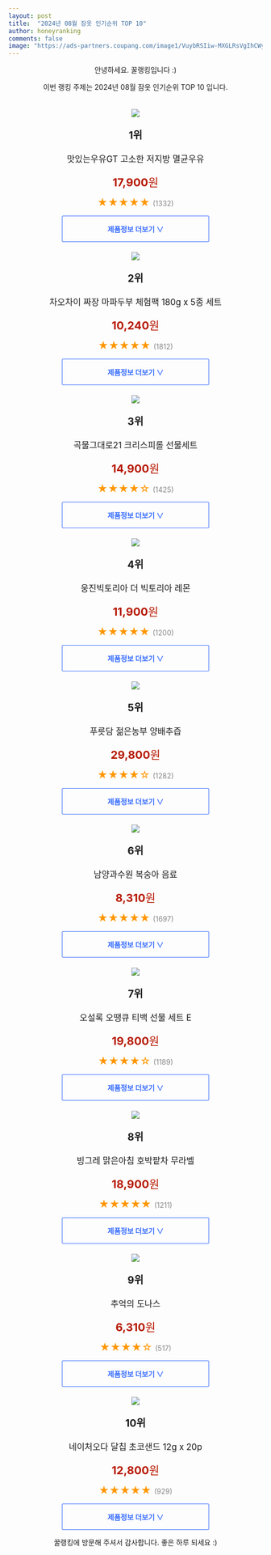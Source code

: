```yaml
---
layout: post
title:  "2024년 08월 잠옷 인기순위 TOP 10"
author: honeyranking
comments: false
image: "https://ads-partners.coupang.com/image1/VuybRSIiw-MXGLRsVgIhCWyY1H8B9gHZdMftLpDQp-KS2hWP2DW-jMfx2EdU_9oarJd70UgbZvsFqdGnuhnt4bRgvBo8XL8WAPgJA4-9yO0TfvAxaRR9KMY8WJb7sbZSJSCFl2PtGodqDhCQriTusFaOYYFdorjVzDtK3fBY_mYTzc8ir2K8coQehnrjaUPHdMNGa3zpASzj62pBVf_0Iat065iopsAc2gZCbfjsSAoC3gMKr8d5KcKGXk4c07mpiT3mlivFfGfGTKBTJfWO0Q-zJXvVko27ow=="
---
```

<p style="text-align: center;">안녕하세요. 꿀랭킹입니다 :)</p>
<p style="text-align: center;">이번 랭킹 주제는 2024년 08월 잠옷 인기순위 TOP 10 입니다.</p><center><img src="https://ads-partners.coupang.com/image1/VuybRSIiw-MXGLRsVgIhCWyY1H8B9gHZdMftLpDQp-KS2hWP2DW-jMfx2EdU_9oarJd70UgbZvsFqdGnuhnt4bRgvBo8XL8WAPgJA4-9yO0TfvAxaRR9KMY8WJb7sbZSJSCFl2PtGodqDhCQriTusFaOYYFdorjVzDtK3fBY_mYTzc8ir2K8coQehnrjaUPHdMNGa3zpASzj62pBVf_0Iat065iopsAc2gZCbfjsSAoC3gMKr8d5KcKGXk4c07mpiT3mlivFfGfGTKBTJfWO0Q-zJXvVko27ow==" style="margin-top:20px" /></center><p style="text-align: center; font-size: 20px"><b>1위</b></p><p style="text-align: center; font-size: 17px">맛있는우유GT 고소한 저지방 멸균우유</p><p style="text-align: center;"><span style="color: #b61800; font-size: 22px;"><b>17,900</b>원</span></p><p style="text-align: center;"><span style="color: #ff9600; font-size: 20px;">★★★★★ </span><span style="color: #878787;">(1332)</span></p><center><a href="https://link.coupang.com/re/AFFSDP?lptag=AF3899140&subid=honeyrank&pageKey=5300972666&itemId=23466417309&vendorItemId=3007562655&traceid=V0-153-0f130722de403a11&requestid=20240816050000093221596353"><div style="font-size: 14px; display: inline-block; padding: 15px 90px; color: #346aff; border-radius: 2px; border: 1px solid #346aff; cursor: pointer;"><b>제품정보 더보기 &or;</b></div></a></center><center><img src="https://ads-partners.coupang.com/image1/1fB5xQERxRHmk5oX1Xx4vHccE2e43Cn4e7ctiiZJ0dQEouGUVaMkrBkUO91xfNCSNQn1UAf8Fcura2YCqIL7E7sXsA-94Mf9KH3_oZUhDpSW-gqINN0EGv-8WK32hxdROPv8Ir7H_RQX5RuHaMziVgvh7hXTk7oo6IQ4IdV-RiU2FmqAmKKcaRadV4Ek_5crBz-Aww6oEF94X6FGqeMtSEqNB7-IUJgwRt3EK5ncU0TpuK4FAa-Yo6nalzuE1qVlH681uHW9ceZjyDCM1GD-MdRJ-u-V_vKPI90=" style="margin-top:20px" /></center><p style="text-align: center; font-size: 20px"><b>2위</b></p><p style="text-align: center; font-size: 17px">차오차이 짜장 마파두부 체험팩 180g x 5종 세트</p><p style="text-align: center;"><span style="color: #b61800; font-size: 22px;"><b>10,240</b>원</span></p><p style="text-align: center;"><span style="color: #ff9600; font-size: 20px;">★★★★★ </span><span style="color: #878787;">(1812)</span></p><center><a href="https://link.coupang.com/re/AFFSDP?lptag=AF3899140&subid=honeyrank&pageKey=7953931152&itemId=21965764563&vendorItemId=89013482340&traceid=V0-153-733000245bc8d97d&requestid=20240816050000093221596353"><div style="font-size: 14px; display: inline-block; padding: 15px 90px; color: #346aff; border-radius: 2px; border: 1px solid #346aff; cursor: pointer;"><b>제품정보 더보기 &or;</b></div></a></center><center><img src="https://ads-partners.coupang.com/image1/pMOiHt0fxvTQeQg-pM-bUNc6s5UMMJq1iBzTZ523Lboshd4hR4jK2PGMXm0Jv0ZAfIFM0R57-iDADGnfw3z2UroOvbWGCZLJIbY-NzSMaJ9GSd-TJSikwlB0UTPCDs51C28v6z1QkWZE7rjGKlq6IpauNeXtxaijx7GAkf4HFmSI02sna2khsNU2P3zMxEgRPYKydgvd0aQP86uRJO9_EiOkB5Z7rDIauUnL3q7LGm3xovr7Gz_zWdP99jhyH2KLFw8GDjHFVmaG37nfSY2tezYv6dHkxW9OTrk=" style="margin-top:20px" /></center><p style="text-align: center; font-size: 20px"><b>3위</b></p><p style="text-align: center; font-size: 17px">곡물그대로21 크리스피롤 선물세트</p><p style="text-align: center;"><span style="color: #b61800; font-size: 22px;"><b>14,900</b>원</span></p><p style="text-align: center;"><span style="color: #ff9600; font-size: 20px;">★★★★☆ </span><span style="color: #878787;">(1425)</span></p><center><a href="https://link.coupang.com/re/AFFSDP?lptag=AF3899140&subid=honeyrank&pageKey=7373530742&itemId=1078399399&vendorItemId=5577130094&traceid=V0-153-d20eda82725f4973&requestid=20240816050000093221596353"><div style="font-size: 14px; display: inline-block; padding: 15px 90px; color: #346aff; border-radius: 2px; border: 1px solid #346aff; cursor: pointer;"><b>제품정보 더보기 &or;</b></div></a></center><center><img src="https://ads-partners.coupang.com/image1/NmmRuK8pNt0gdj38NqBuPEQu-lglcptPGjEA0XEu1pTdSbFw1GrGVtdTQnqkwm9hvqr6p_EI9sh9aJWY7gBe0QHpeiPuhjiUXFiVRTC-hZT8bgyGYnhopOYGDiMJ6oQAL26TMEIZDtYqzvHhRJz6oZREgdhdcMMTliwhtapbP_K7Zrp_ttEfKS5BwDt_Rf55STYUuJ9lOziVwedfVWx1wYpGasxwnDpRcn1Qc9OUeBzdhaaQlVp0ROoRmKhJ3m2BCGl3AcIvL0HhwGR3OlBAtUaulDNA9G_Rjw==" style="margin-top:20px" /></center><p style="text-align: center; font-size: 20px"><b>4위</b></p><p style="text-align: center; font-size: 17px">웅진빅토리아 더 빅토리아 레몬</p><p style="text-align: center;"><span style="color: #b61800; font-size: 22px;"><b>11,900</b>원</span></p><p style="text-align: center;"><span style="color: #ff9600; font-size: 20px;">★★★★★ </span><span style="color: #878787;">(1200)</span></p><center><a href="https://link.coupang.com/re/AFFSDP?lptag=AF3899140&subid=honeyrank&pageKey=193894&itemId=20879766959&vendorItemId=3000262449&traceid=V0-153-25878788a279c64b&requestid=20240816050000093221596353"><div style="font-size: 14px; display: inline-block; padding: 15px 90px; color: #346aff; border-radius: 2px; border: 1px solid #346aff; cursor: pointer;"><b>제품정보 더보기 &or;</b></div></a></center><center><img src="https://ads-partners.coupang.com/image1/DMvtbGfNgM_NXm53DKWsWO7cS-IINqm6pP_F6mdp9f2r0_R-CL1mTtw-xHwK5Azbxds6_HEASruhSuqHCOIckZFmA7zmbqHnAG9kZUw6QQWW0yxQsYvd2RiThrhYPN4Jum5ZV5hNAvucgpPK0UOAS5q8FTRFyTuz92d5O4lxvfnlSiQoWx68QqHrDTmQCSSVmJnZDE4KJNOW0GZlsnTsyEKUmjS1KslBz1GAETDx79qL3mC4Z3Zgsw5tRIXYbXXGYvLe4m_p5DbGl51G9H42JfLN6PFgbdxsfz1f" style="margin-top:20px" /></center><p style="text-align: center; font-size: 20px"><b>5위</b></p><p style="text-align: center; font-size: 17px">푸릇담 젊은농부 양배추즙</p><p style="text-align: center;"><span style="color: #b61800; font-size: 22px;"><b>29,800</b>원</span></p><p style="text-align: center;"><span style="color: #ff9600; font-size: 20px;">★★★★☆ </span><span style="color: #878787;">(1282)</span></p><center><a href="https://link.coupang.com/re/AFFSDP?lptag=AF3899140&subid=honeyrank&pageKey=2033126777&itemId=3457262756&vendorItemId=82664342358&traceid=V0-153-9db2e81ca52fbc91&requestid=20240816050000093221596353"><div style="font-size: 14px; display: inline-block; padding: 15px 90px; color: #346aff; border-radius: 2px; border: 1px solid #346aff; cursor: pointer;"><b>제품정보 더보기 &or;</b></div></a></center><center><img src="https://ads-partners.coupang.com/image1/o4Dhf2WitSibYhFio5RhnvBpNYYagLnUR1Sz0MZrCWYUmAUribiVbYkFnOzVcwH1a_DwFxykLMyP9bZM7H_VO2wslAh64FxIbqv4TkpJgGPjQQyTur5jPGHRqlkM6eMiPECCHoA9Df1Ii4ezku7lhvm8KZQ_jGrDo0qNatf9StWfNhOwVJqHc20WgmsPzoydLcFiVBXBIoMkonslUWaZVmI6U--AU-cfkM8cL_GqDhDBXhrOQEHjUSOLTlCM9MBotLJFP3ad1oKrr8XN4SQ1p6qX1CqF8iExfBc5" style="margin-top:20px" /></center><p style="text-align: center; font-size: 20px"><b>6위</b></p><p style="text-align: center; font-size: 17px">남양과수원 복숭아 음료</p><p style="text-align: center;"><span style="color: #b61800; font-size: 22px;"><b>8,310</b>원</span></p><p style="text-align: center;"><span style="color: #ff9600; font-size: 20px;">★★★★★ </span><span style="color: #878787;">(1697)</span></p><center><a href="https://link.coupang.com/re/AFFSDP?lptag=AF3899140&subid=honeyrank&pageKey=130298915&itemId=383477899&vendorItemId=3931043627&traceid=V0-153-8e3f45c965f68aae&requestid=20240816050000093221596353"><div style="font-size: 14px; display: inline-block; padding: 15px 90px; color: #346aff; border-radius: 2px; border: 1px solid #346aff; cursor: pointer;"><b>제품정보 더보기 &or;</b></div></a></center><center><img src="https://ads-partners.coupang.com/image1/kIrhXZ9wBsGop5RRkKDiPlPKyQ49VPH5qLem5eGc7YDJVfytVtf0vewmqA-eyhjclqW-qg8XtdvjKRPn0AHmdIHl7IFb8FAyNQuYsRBY6oi0wYYNZMSZg3xtMOKssQwcZcNKeXRd537gonP6sRQMAKBU8TMRltRUieUz5281ebNjDJPpyqvOQDIt9T28YwpzXjEWbD7hhmTzJQrCJyooEjkgAeQzgswe6FYWo1gC3ImhHPlBrwEyDIZb7_K1MKPqXA87MEMrc5PQ5vcfv1VaxOTK_Qt9MQYG1kI=" style="margin-top:20px" /></center><p style="text-align: center; font-size: 20px"><b>7위</b></p><p style="text-align: center; font-size: 17px">오설록 오땡큐 티백 선물 세트 E</p><p style="text-align: center;"><span style="color: #b61800; font-size: 22px;"><b>19,800</b>원</span></p><p style="text-align: center;"><span style="color: #ff9600; font-size: 20px;">★★★★☆ </span><span style="color: #878787;">(1189)</span></p><center><a href="https://link.coupang.com/re/AFFSDP?lptag=AF3899140&subid=honeyrank&pageKey=7759919257&itemId=20923434431&vendorItemId=70812327504&traceid=V0-153-50a6cb49c37f7123&requestid=20240816050000093221596353"><div style="font-size: 14px; display: inline-block; padding: 15px 90px; color: #346aff; border-radius: 2px; border: 1px solid #346aff; cursor: pointer;"><b>제품정보 더보기 &or;</b></div></a></center><center><img src="https://ads-partners.coupang.com/image1/Dn-tATGNZRqbcVQADjSqcumpW_ho9BoMNVupRGvv70VjB5eFQmZ192r_1IRUD94c5d387FHU4-BtoLPKllP_0Fz5OCw927q2-Vinqy5mKab_dwxP4WZQ_AUaa3jfMWSl60jemJDLkxm_DsyiV7jLKqwdKX7H--pq6bec_T1XwhHXcWhnKU6URcol0YEpRTNRrEpl1ttPDwbldqX220mttOJ1bZ6kC8msBuqq52hdDHnOgIOcDX1-GITTBHgKSPC-zMlpxRxZX558As2-rRTMPYk5HwHrSiGvWg==" style="margin-top:20px" /></center><p style="text-align: center; font-size: 20px"><b>8위</b></p><p style="text-align: center; font-size: 17px">빙그레 맑은아침 호박팥차 무라벨</p><p style="text-align: center;"><span style="color: #b61800; font-size: 22px;"><b>18,900</b>원</span></p><p style="text-align: center;"><span style="color: #ff9600; font-size: 20px;">★★★★★ </span><span style="color: #878787;">(1211)</span></p><center><a href="https://link.coupang.com/re/AFFSDP?lptag=AF3899140&subid=honeyrank&pageKey=7578704171&itemId=20001740443&vendorItemId=87098841167&traceid=V0-153-031773287a4b5d6d&requestid=20240816050000093221596353"><div style="font-size: 14px; display: inline-block; padding: 15px 90px; color: #346aff; border-radius: 2px; border: 1px solid #346aff; cursor: pointer;"><b>제품정보 더보기 &or;</b></div></a></center><center><img src="https://ads-partners.coupang.com/image1/W63mmUdf09yXc3naW6wjBikWcZHAapz8K0K_nN8DHbBmOGZS3iiUWvx9GIm15xXlOg7qubUWmdZbUBEw-1w5KGNy-ecTcYP6JroiEVjQVre9Q5Y-tc3JCSkAszGTBq6iNGfSa2jOj2sI_yT92b-kv7Ezlqt8JJ5OFfLbhAJfyzfcZB-w8Mjoex_3cvPq5JATACcc_Mtt3Jwg9xHnX6k9nAxrygC25lsF3Ta-hcIlHZeWLXe_IFBEbCVrBf_0rjRQUvX8eo422BTjq8iaGQqaz-om_VcMRz_dWpSyGQ==" style="margin-top:20px" /></center><p style="text-align: center; font-size: 20px"><b>9위</b></p><p style="text-align: center; font-size: 17px">추억의 도나스</p><p style="text-align: center;"><span style="color: #b61800; font-size: 22px;"><b>6,310</b>원</span></p><p style="text-align: center;"><span style="color: #ff9600; font-size: 20px;">★★★★☆ </span><span style="color: #878787;">(517)</span></p><center><a href="https://link.coupang.com/re/AFFSDP?lptag=AF3899140&subid=honeyrank&pageKey=5854240254&itemId=10196645740&vendorItemId=77479174164&traceid=V0-153-567e517dfce4c507&requestid=20240816050000093221596353"><div style="font-size: 14px; display: inline-block; padding: 15px 90px; color: #346aff; border-radius: 2px; border: 1px solid #346aff; cursor: pointer;"><b>제품정보 더보기 &or;</b></div></a></center><center><img src="https://ads-partners.coupang.com/image1/JiVwmQjmghL5RUQxJsZc5tEV8aGLVzuUfNHc9i8uzXimFBPQV5MvehMX2mode5KhfPoCoVcIjGQ3oB2BPPu6QwkIV7MEYZ1tUI2eCWQQ9ewVvjQhiqM-zBdhUL2QUv22l3ioE3vp2EFequw5Q6Xs-DtxZFCdp25rWrxsq11cXmpNjXcKBUHskoxGo0zQJVVAkaIsCX86-2wmw_tXeCNe6fmetFkU1pYfOuG7XTjzvKaymfzxip_T3Bp2fnYD4SPOj-SLy5q424k116sWx-6Lj4yjaiCG3ZTnT6g=" style="margin-top:20px" /></center><p style="text-align: center; font-size: 20px"><b>10위</b></p><p style="text-align: center; font-size: 17px">네이처오다 달칩 초코샌드 12g x 20p</p><p style="text-align: center;"><span style="color: #b61800; font-size: 22px;"><b>12,800</b>원</span></p><p style="text-align: center;"><span style="color: #ff9600; font-size: 20px;">★★★★★ </span><span style="color: #878787;">(929)</span></p><center><a href="https://link.coupang.com/re/AFFSDP?lptag=AF3899140&subid=honeyrank&pageKey=7118503167&itemId=16352438945&vendorItemId=75694213879&traceid=V0-153-ff5e4bb16e6fe1eb&requestid=20240816050000093221596353"><div style="font-size: 14px; display: inline-block; padding: 15px 90px; color: #346aff; border-radius: 2px; border: 1px solid #346aff; cursor: pointer;"><b>제품정보 더보기 &or;</b></div></a></center><p style="text-align: center;">꿀랭킹에 방문해 주셔서 감사합니다. 좋은 하루 되세요 :)</p>